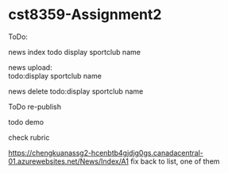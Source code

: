 # cst8359-Assignment2

ToDo:   


news index
todo display sportclub name

news upload:  
todo:display sportclub name 

news delete 
todo:display sportclub name 

ToDo re-publish 

todo demo 

check rubric
   
https://chengkuanassg2-hcenbtb4gjdjg0gs.canadacentral-01.azurewebsites.net/News/Index/A1
fix back to list, one of them
